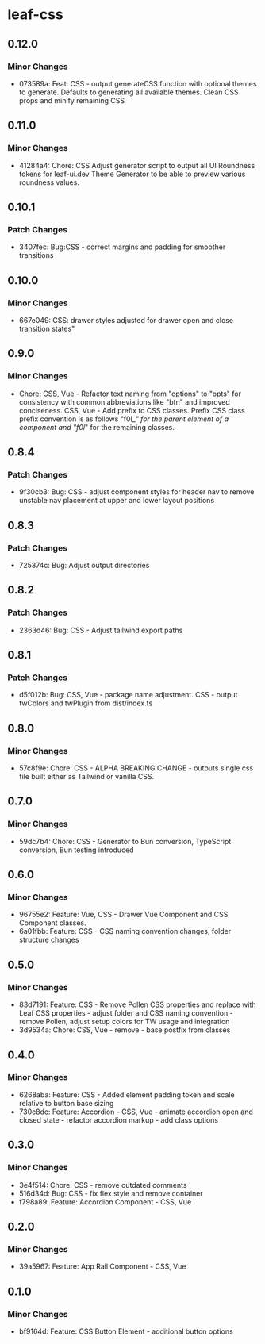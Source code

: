 # leaf-css

## 0.12.0

### Minor Changes

- 073589a: Feat: CSS - output generateCSS function with optional themes to generate. Defaults to generating all available themes. Clean CSS props and minify remaining CSS

## 0.11.0

### Minor Changes

- 41284a4: Chore: CSS Adjust generator script to output all UI Roundness tokens for leaf-ui.dev Theme Generator to be able to preview various roundness values.

## 0.10.1

### Patch Changes

- 3407fec: Bug:CSS - correct margins and padding for smoother transitions

## 0.10.0

### Minor Changes

- 667e049: CSS: drawer styles adjusted for drawer open and close transition states"

## 0.9.0

### Minor Changes

- Chore: CSS, Vue - Refactor text naming from "options" to "opts" for consistency with common abbreviations like "btn" and improved conciseness. CSS, Vue - Add prefix to CSS classes. Prefix CSS class prefix convention is as follows "f0l\__" for the parent element of a component and "f0l_" for the remaining classes.

## 0.8.4

### Patch Changes

- 9f30cb3: Bug: CSS - adjust component styles for header nav to remove unstable nav placement at upper and lower layout positions

## 0.8.3

### Patch Changes

- 725374c: Bug: Adjust output directories

## 0.8.2

### Patch Changes

- 2363d46: Bug: CSS - Adjust tailwind export paths

## 0.8.1

### Patch Changes

- d5f012b: Bug: CSS, Vue - package name adjustment. CSS - output twColors and twPlugin from dist/index.ts

## 0.8.0

### Minor Changes

- 57c8f9e: Chore: CSS - ALPHA BREAKING CHANGE - outputs single css file built either as Tailwind or vanilla CSS.

## 0.7.0

### Minor Changes

- 59dc7b4: Chore: CSS - Generator to Bun conversion, TypeScript conversion, Bun testing introduced

## 0.6.0

### Minor Changes

- 96755e2: Feature: Vue, CSS - Drawer Vue Component and CSS Component classes.
- 6a01fbb: Feature: CSS - CSS naming convention changes, folder structure changes

## 0.5.0

### Minor Changes

- 83d7191: Feature: CSS - Remove Pollen CSS properties and replace with Leaf CSS properties - adjust folder and CSS naming convention - remove Pollen, adjust setup colors for TW usage and integration
- 3d9534a: Chore: CSS, Vue - remove - base postfix from classes

## 0.4.0

### Minor Changes

- 6268aba: Feature: CSS - Added element padding token and scale relative to button base sizing
- 730c8dc: Feature: Accordion - CSS, Vue - animate accordion open and closed state - refactor accordion markup - add class options

## 0.3.0

### Minor Changes

- 3e4f514: Chore: CSS - remove outdated comments
- 516d34d: Bug: CSS - fix flex style and remove container
- f798a89: Feature: Accordion Component - CSS, Vue

## 0.2.0

### Minor Changes

- 39a5967: Feature: App Rail Component - CSS, Vue

## 0.1.0

### Minor Changes

- bf9164d: Feature: CSS Button Element - additional button options
